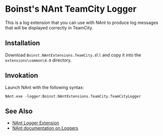 Boinst's NAnt TeamCity Logger
=============================

This is a log extension that you can use with NAnt to produce log messages
that will be displayed correctly in TeamCity.

Installation
------------

Download `Boinst.NAntExtensions.TeamCity.dll` and copy it into the `extensions\common\4.0` directory.

Invokation
----------

Launch NAnt with the following syntax:

`NAnt.exe -logger:Boinst.NAntExtensions.TeamCity.TeamCityLogger`

See Also
--------

* [NAnt Logger Extension](https://sourceforge.net/projects/nantloggerext/)
* [NAnt documentation on Loggers](http://nant.sourceforge.net/release/0.91/help/fundamentals/listeners.html)
